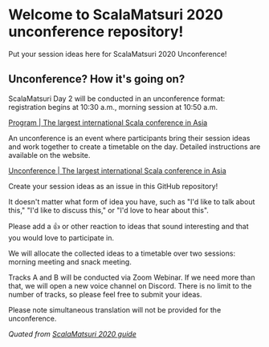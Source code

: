 # Welcome to ScalaMatsuri 2020 unconference repository!

Put your session ideas here for ScalaMatsuri 2020 Unconference!

## Unconference? How it's going on?

ScalaMatsuri Day 2 will be conducted in an unconference format: registration begins at 10:30 a.m., morning session at 10:50 a.m.

[Program \| The largest international Scala conference in Asia](https://scalamatsuri.org/en/program/#day2)

An unconference is an event where participants bring their session ideas and work together to create a timetable on the day. Detailed instructions are available on the website.

[Unconference \| The largest international Scala conference in Asia](https://scalamatsuri.org/en/unconference)

Create your session ideas as an issue in this GitHub repository!

It doesn't matter what form of idea you have, such as "I'd like to talk about this," "I'd like to discuss this," or "I'd love to hear about this".

Please add a 👍 or other reaction to ideas that sound interesting and that you would love to participate in.

We will allocate the collected ideas to a timetable over two sessions: morning meeting and snack meeting.

Tracks A and B will be conducted via Zoom Webinar. If we need more than that, we will open a new voice channel on Discord.
There is no limit to the number of tracks, so please feel free to submit your ideas.

Please note simultaneous translation will not be provided for the unconference. 

*Quated from [ScalaMatsuri 2020 guide](https://blog-en.scalamatsuri.org/entry/2020/10/14/scalamatsuri-guide)*
